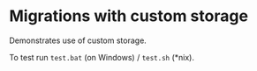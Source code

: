 #  Migrations with custom storage

Demonstrates use of custom storage.

To test run `test.bat` (on Windows) / `test.sh` (*nix).
